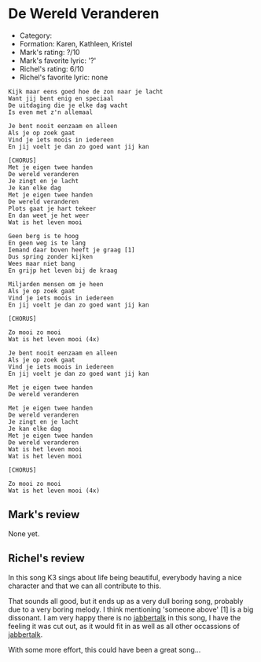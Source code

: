 # De Wereld Veranderen

 * Category: 
 * Formation: Karen, Kathleen, Kristel
 * Mark's rating: ?/10
 * Mark's  favorite lyric: '?'
 * Richel's rating: 6/10
 * Richel's favorite lyric: none

```
Kijk maar eens goed hoe de zon naar je lacht
Want jij bent enig en speciaal
De uitdaging die je elke dag wacht
Is even met z'n allemaal

Je bent nooit eenzaam en alleen
Als je op zoek gaat
Vind je iets moois in iedereen
En jij voelt je dan zo goed want jij kan

[CHORUS]
Met je eigen twee handen
De wereld veranderen
Je zingt en je lacht
Je kan elke dag
Met je eigen twee handen
De wereld veranderen
Plots gaat je hart tekeer
En dan weet je het weer
Wat is het leven mooi

Geen berg is te hoog
En geen weg is te lang
Iemand daar boven heeft je graag [1]
Dus spring zonder kijken
Wees maar niet bang
En grijp het leven bij de kraag

Miljarden mensen om je heen
Als je op zoek gaat
Vind je iets moois in iedereen
En jij voelt je dan zo goed want jij kan

[CHORUS]

Zo mooi zo mooi
Wat is het leven mooi (4x)

Je bent nooit eenzaam en alleen
Als je op zoek gaat
Vind je iets moois in iedereen
En jij voelt je dan zo goed want jij kan

Met je eigen twee handen
De wereld veranderen

Met je eigen twee handen
De wereld veranderen
Je zingt en je lacht
Je kan elke dag
Met je eigen twee handen
De wereld veranderen
Wat is het leven mooi
Wat is het leven mooi

[CHORUS]

Zo mooi zo mooi
Wat is het leven mooi (4x) 
```

## Mark's review

None yet.

## Richel's review

In this song K3 sings about life being beautiful, everybody having a nice character and that we can all contribute to this.

That sounds all good, but it ends up as a very dull boring song, probably due to a very boring melody. 
I think mentioning 'someone above' [1] is a big dissonant.
I am very happy there is no [jabbertalk](Jabbertalk.md) in this song, I have the feeling it was cut out,
as it would fit in as well as all other occassions of [jabbertalk](Jabbertalk.md).

With some more effort, this could have been a great song...

